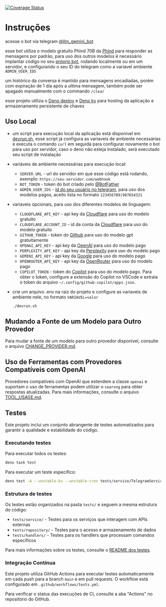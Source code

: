 [![Coverage Status](https://coveralls.io/repos/github/lucasliet/llm-telegram-bot/badge.svg?branch=main)](https://coveralls.io/github/lucasliet/llm-telegram-bot?branch=main)

# Instruções

acesse o bot via telegram [@llm_gemini_bot](https://t.me/llm_gemini_bot)

esse bot utiliza o modelo gratuito Phind 70B da [Phind](https://www.phind.com/) para responder as mensagens por padrão, para uso dos outros modelos é
necessário implantar código no seu [próprio bot](https://core.telegram.org/bots/tutorial), rodando localmente ou em um servidor, e configurando o seu ID do
telegram como a variavel ambiente `ADMIN_USER_IDS`

um histórico da conversa é mantido para mensagens encadiadas, porém com expiração de 1 dia após a ultima mensagem, também pode ser apagado manualmente com o
commando `/clear`

esse projeto utiliza o [Deno deploy](https://deno.com/deploy) e [Deno kv](https://deno.com/kv) para hosting da aplicação e armazenamento persistente de chaves

## Uso Local

- um script para execução local da aplicação está disponível em [devrun.sh](./devrun.sh), esse script já configura as variaveis de ambiente necessárias e
  executa o comando `curl` em seguida para configurar novamente o bot para uso por servidor, caso o deno não esteja instalado, será executado seu script de
  instalação

- variáveis de ambiente necessárias para execução local:
  - `SERVER_URL` - url do servidor em que esse código está rodando, exemplo: `https://seu-servidor.com/webhook`
  - `BOT_TOKEN` - token do bot criado pelo [@BotFather](https://t.me/BotFather)
  - `ADMIN_USER_IDS` - [id do seu usuário no telegram](https://core.telegram.org/api/bots/ids#user-ids), para uso dos modelos pagos, aceito lista no formato
    `123456789|987654321`
- variaveis opcionais, para uso dos diferentes modelos de linguagem:
  - `CLOUDFLARE_API_KEY` - api key da [Cloudflare](https://developers.cloudflare.com/workers-ai/get-started/rest-api/) para uso do modelo gratuito
  - `CLOUDFLARE_ACCOUNT_ID` - id da conta da [Cloudflare](https://developers.cloudflare.com/workers-ai/get-started/rest-api/) para uso do modelo gratuito
  - `GITHUB_TOKEN` - token do [Github](https://docs.github.com/en/authentication/keeping-your-account-and-data-secure/managing-your-personal-access-tokens) para
    uso do modelo gpt gratuitamente
  - `OPENAI_API_KEY` - api key da [OpenAI](https://platform.openai.com/api-keys) para uso do modelo pago
  - `PERPLEXITY_API_KEY` - api key da [Perplexity](https://docs.perplexity.ai/guides/getting-started) para uso do modelo pago
  - `GEMINI_API_KEY` - api key da [Google](https://aistudio.google.com/app/apikey?hl=pt-br) para uso do modelo pago
  - `OPENROUTER_API_KEY` - api key da [OpenRouter](https://openrouter.ai/settings/keys) para uso do modelo pago
  - `COPILOT_TOKEN` - token do [Copilot](https://github.com/features/copilot) para uso do modelo pago. Para obter o token, configure a extensão do Copilot no VSCode e extraia o token do arquivo `~/.config/github-copilot/apps.json`.

- crie um arquivo .env na raiz do projeto e configure as variaveis de ambiente nele, no formato `VARIAVEL=valor`
  ```bash
  ./devrun.sh
  ```

## Mudando a Fonte de um Modelo para Outro Provedor

Para mudar a fonte de um modelo para outro provedor disponível, consulte o arquivo [CHANGE_PROVIDER.md](./.github/CHANGE_PROVIDER.md).

## Uso de Ferramentas com Provedores Compatíveis com OpenAI

Provedores compatíveis com OpenAI que estendem a classe `openai` e suportam o uso de ferramentas podem utilizar o `searxng` para obter respostas atualizadas. Para mais informações, consulte o arquivo [TOOL_USAGE.md](./.github/TOOL_USAGE.md).

## Testes

Este projeto inclui um conjunto abrangente de testes automatizados para garantir a qualidade e estabilidade do código.

### Executando testes

Para executar todos os testes:

```bash
deno task test
```

Para executar um teste específico:

```bash
deno test -A --unstable-kv --unstable-cron tests/service/TelegramService.test.ts
```

### Estrutura de testes

Os testes estão organizados na pasta `tests/` e seguem a mesma estrutura do código:

- `tests/service/` - Testes para os serviços que interagem com APIs externas
- `tests/repository/` - Testes para o acesso e armazenamento de dados
- `tests/handlers/` - Testes para os handlers que processam comandos específicos

Para mais informações sobre os testes, consulte o [README dos testes](./tests/README.md).

### Integração Contínua

Este projeto utiliza GitHub Actions para executar testes automaticamente em cada push para a branch `main` e em pull requests. O workflow está configurado em
`.github/workflows/tests.yml`.

Para verificar o status das execuções de CI, consulte a aba "Actions" no repositório do GitHub.
